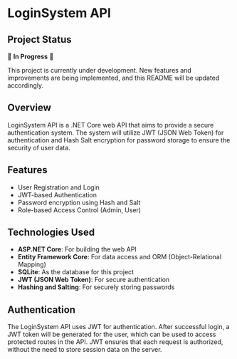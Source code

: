 # LoginSystem API

## Project Status
🚧 **In Progress** 🚧

This project is currently under development. New features and improvements are being implemented, and this README will be updated accordingly.

## Overview
LoginSystem API is a .NET Core web API that aims to provide a secure authentication system. The system will utilize JWT (JSON Web Token) for authentication and Hash Salt encryption for password storage to ensure the security of user data.

## Features
- User Registration and Login
- JWT-based Authentication
- Password encryption using Hash and Salt
- Role-based Access Control (Admin, User)

## Technologies Used
- **ASP.NET Core**: For building the web API
- **Entity Framework Core**: For data access and ORM (Object-Relational Mapping)
- **SQLite**: As the database for this project
- **JWT (JSON Web Token)**: For secure authentication
- **Hashing and Salting**: For securely storing passwords

## Authentication
The LoginSystem API uses JWT for authentication. After successful login, a JWT token will be generated for the user, which can be used to access protected routes in the API. JWT ensures that each request is authorized, without the need to store session data on the server.
